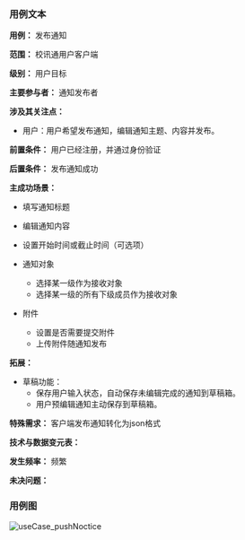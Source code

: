 ### 用例文本

**用例：** 发布通知

**范围：** 校讯通用户客户端

**级别：** 用户目标

**主要参与者：** 通知发布者

**涉及其关注点：**

- 用户：用户希望发布通知，编辑通知主题、内容并发布。

**前置条件：** 用户已经注册，并通过身份验证

**后置条件：** 发布通知成功

**主成功场景：**


- 填写通知标题

- 编辑通知内容

- 设置开始时间或截止时间（可选项）
- 通知对象
	- 选择某一级作为接收对象
	- 选择某一级的所有下级成员作为接收对象
- 附件
	- 设置是否需要提交附件
	- 上传附件随通知发布 

**拓展：**
 
- 草稿功能：
	- 保存用户输入状态，自动保存未编辑完成的通知到草稿箱。
	- 用户预编辑通知主动保存到草稿箱。


**特殊需求：**  客户端发布通知转化为json格式


**技术与数据变元表：**

**发生频率：** 频繁

**未决问题：** 

### 用例图

![useCase_pushNoctice]()